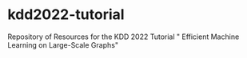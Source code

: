 # kdd2022-tutorial
Repository of Resources for the KDD 2022 Tutorial " Efficient Machine Learning on Large-Scale Graphs"
